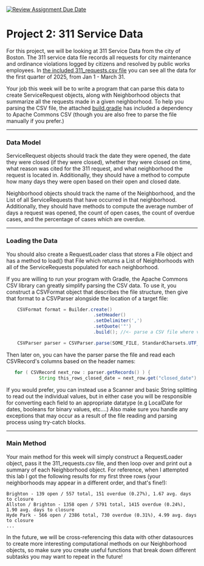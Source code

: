 [![Review Assignment Due Date](https://classroom.github.com/assets/deadline-readme-button-22041afd0340ce965d47ae6ef1cefeee28c7c493a6346c4f15d667ab976d596c.svg)](https://classroom.github.com/a/1c6NYIJH)

# Project 2: 311 Service Data

For this project, we will be looking at 311 Service Data from the city of Boston. The 311 service data file records all requests for city maintenance and ordinance violations logged by citizens and resolved by public works employees. In [the included 311_requests.csv file](resources/311_requests.csv) you can see all the data for the first quarter of 2025, from Jan 1 - March 31.

Your job this week will be to write a program that can parse this data to create ServiceRequest objects, along with Neighborhood objects that summarize all the requests made in a given neighborhood. To help you parsing the CSV file, the attached [build.gradle](build.gradle) has included a dependency to Apache Commons CSV (though you are also free to parse the file manually if you prefer.)


----------------------------


### Data Model

ServiceRequest objects should track the date they were opened, the date they were closed (if they were closed), whether they were closed on time, what reason was cited for the 311 request, and what neighborhood the request is located in. Additionally, they should have a method to compute how many days they were open based on their open and closed date.

Neighborhood objects should track the name of the Neighborhood, and the List of all ServiceRequests that have occurred in that neighborhood. Additionally, they should have methods to compute the average number of days a request was opened, the count of open cases, the count of overdue cases, and the percentage of cases which are overdue.



---------------------------

### Loading the Data

You should also create a RequestLoader class that stores a File object and has a method to load() that File which returns a List of Neighborhoods with all of the ServiceRequests populated for each neighborhood.  

If you are willing to run your program with Gradle, the Apache Commons CSV library can greatly simplify parsing the CSV data. To use it, you construct a CSVFormat object that describes the file structure, then give that format to a CSVParser alongside the location of a target file:

```java
    CSVFormat format = Builder.create()
                                .setHeader()
                                .setDelimiter(',')
                                .setQuote('"')
                                .build(); //<- parse a CSV file where values are delimited with commas, that has a header row, that uses " quotes for literal cells....

    CSVParser parser = CSVParser.parse(SOME_FILE, StandardCharsets.UTF_8, format); //<- use that CSV format to read SOME_FILE, a UTF-8-coded .csv
```

Then later on, you can have the parser parse the file and read each CSVRecord's columns based on the header names:

```java
   for ( CSVRecord next_row : parser.getRecords() ) {
            String this_rows_closed_date = next_row.get("closed_date"); //<- if the top of the file has a "closed_date" column, this will get that column for this 'next_row'
```

If you would prefer, you can instead use a Scanner and basic String splitting to read out the individual values, but in either case you will be responsible for converting each field to an appropriate datatype (e.g LocalDate for dates, booleans for binary values, etc....) Also make sure you handle any exceptions that may occur as a result of the file reading and parsing process using try-catch blocks.


---------------------------

### Main Method

Your main method for this week will simply construct a RequestLoader object, pass it the 311_requests.csv file, and then loop over and print out a summary of each Neighborhood object. For reference, when I attempted this lab I got the following results for my first three rows (your neighborhoods may appear in a different order, and that's fine!):

```
Brighton - 139 open / 557 total, 151 overdue (0.27%), 1.67 avg. days to closure
Allston / Brighton - 1358 open / 5791 total, 1415 overdue (0.24%), 1.90 avg. days to closure
Hyde Park - 566 open / 2386 total, 730 overdue (0.31%), 4.99 avg. days to closure
...
```

In the future, we will be cross-referencing this data with other datasources to create more interesting computational methods on our Neighborhood objects, so make sure you create useful functions that break down different subtasks you may want to repeat in the future!